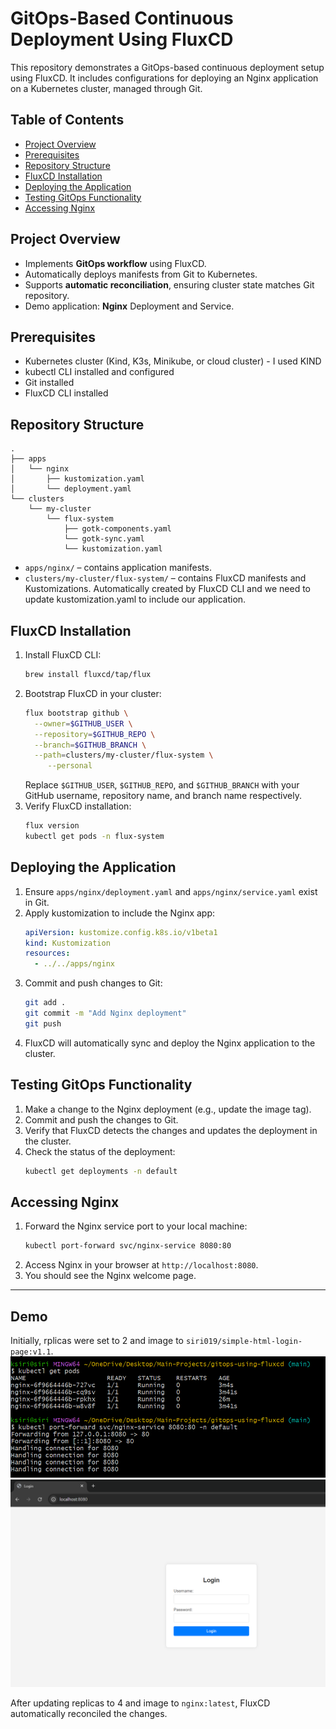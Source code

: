 # GitOps-Based Continuous Deployment Using FluxCD

This repository demonstrates a GitOps-based continuous deployment setup using FluxCD. It includes configurations for deploying an Nginx application on a Kubernetes cluster, managed through Git.


## Table of Contents

- [Project Overview](#project-overview)  
- [Prerequisites](#prerequisites)  
- [Repository Structure](#repository-structure)  
- [FluxCD Installation](#fluxcd-installation)  
- [Deploying the Application](#deploying-the-application)  
- [Testing GitOps Functionality](#testing-gitops-functionality)  
- [Accessing Nginx](#accessing-nginx)  


## Project Overview

- Implements **GitOps workflow** using FluxCD.
- Automatically deploys manifests from Git to Kubernetes.
- Supports **automatic reconciliation**, ensuring cluster state matches Git repository.
- Demo application: **Nginx** Deployment and Service.

## Prerequisites

- Kubernetes cluster (Kind, K3s, Minikube, or cloud cluster) - I used KIND
- kubectl CLI installed and configured
- Git installed
- FluxCD CLI installed

## Repository Structure

```
.
├── apps
│   └── nginx
│       ├── kustomization.yaml
│       └── deployment.yaml
└── clusters
    └── my-cluster
        └── flux-system
            ├── gotk-components.yaml
            └── gotk-sync.yaml
            └── kustomization.yaml
```


- `apps/nginx/` – contains application manifests.  
- `clusters/my-cluster/flux-system/` – contains FluxCD manifests and Kustomizations. Automatically created by FluxCD CLI and we need to update kustomization.yaml to include our application.

## FluxCD Installation
1. Install FluxCD CLI:
   ```bash
   brew install fluxcd/tap/flux
   ```
2. Bootstrap FluxCD in your cluster:
   ```bash
   flux bootstrap github \
     --owner=$GITHUB_USER \
     --repository=$GITHUB_REPO \
     --branch=$GITHUB_BRANCH \
     --path=clusters/my-cluster/flux-system \
        --personal
    ```
   Replace `$GITHUB_USER`, `$GITHUB_REPO`, and `$GITHUB_BRANCH` with your GitHub username, repository name, and branch name respectively.
3. Verify FluxCD installation:
   ```bash
   flux version
   kubectl get pods -n flux-system
   ```  

## Deploying the Application
1. Ensure `apps/nginx/deployment.yaml` and `apps/nginx/service.yaml` exist in Git.
2. Apply kustomization to include the Nginx app:
   ```yaml
   apiVersion: kustomize.config.k8s.io/v1beta1
   kind: Kustomization
   resources:
     - ../../apps/nginx
   ```
3. Commit and push changes to Git:
   ```bash
   git add .
   git commit -m "Add Nginx deployment"
   git push
   ```
4. FluxCD will automatically sync and deploy the Nginx application to the cluster.

## Testing GitOps Functionality
1. Make a change to the Nginx deployment (e.g., update the image tag).
2. Commit and push the changes to Git.
3. Verify that FluxCD detects the changes and updates the deployment in the cluster.
4. Check the status of the deployment:
   ```bash
   kubectl get deployments -n default
   ```
## Accessing Nginx
1. Forward the Nginx service port to your local machine:
   ```bash
   kubectl port-forward svc/nginx-service 8080:80
   ```
2. Access Nginx in your browser at `http://localhost:8080`.
3. You should see the Nginx welcome page.

---

## Demo

Initially, rplicas were set to 2 and image to `siri019/simple-html-login-page:v1.1`.
![alt text](Screenshots/rep1.png)
![alt text](Screenshots/app1.png)

After updating replicas to 4 and image to `nginx:latest`, FluxCD automatically reconciled the changes.